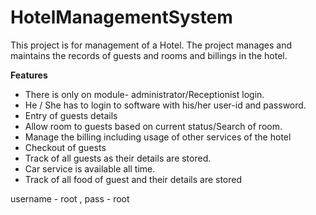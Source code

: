 # HotelManagementSystem
This project is for management of a Hotel. The project manages and maintains the records of guests and rooms and billings in the hotel. 

**Features**
- There is only on module- administrator/Receptionist login. 
- He / She has to login to software with his/her user-id and password.
- Entry of guests details
- Allow room to guests based on current status/Search of room.
- Manage the billing including usage of other services of the hotel
- Checkout of guests
- Track of all guests as their details are stored.
- Car service is available all time.
- Track of all food of guest and their details are stored



username - root , pass - root
